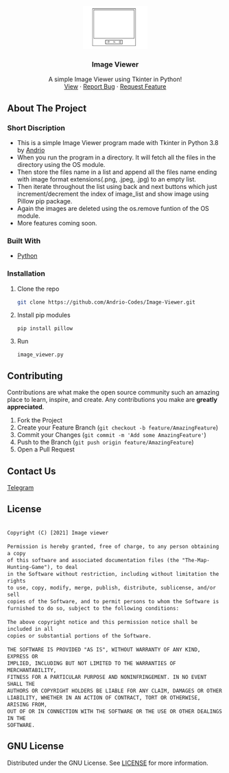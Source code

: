 ﻿<!-- PROJECT LOGO -->
<br />
<p align="center">
  <a href="https://github.com/Andrio-Codes/<NAME>">
    <img src="design/Design.png" alt="Logo" width="150" height="100">
  </a>

  <h3 align="center">Image Viewer</h3>

  <p align="center">
    A simple Image Viewer using Tkinter in Python!
    <br />
    <a href="https://github.com/Andrio-Codes/Image-Viewer/">View</a>
    ·
    <a href="https://github.com/Andrio-Codes/Image-Viewer/issues">Report Bug</a>
    ·
    <a href="https://github.com/Andrio-Codes/Image-Viewer/issues">Request Feature</a>
  </p>
</p>


<!-- ABOUT THE PROJECT -->
## About The Project

### Short Discription
- This is a simple Image Viewer program made with Tkinter in Python 3.8 by [Andrio](https://t.me/andrio_official)
- When you run the program in a directory. It will fetch all the files in the directory using the OS module.
- Then store the files name in a list and append all the files name ending with image format extensions(.png, .jpeg, .jpg) to an empty list.
- Then iterate throughout the list using back and next buttons which just increment/decrement the index of image_list and show image using Pillow pip package.
- Again the images are deleted using the os.remove funtion of the OS module.
- More features coming soon.
 

### Built With
* [Python](https://www.python.org/)



### Installation

1. Clone the repo
   ```sh
   git clone https://github.com/Andrio-Codes/Image-Viewer.git
   ```
3. Install pip modules
   ```PY
   pip install pillow
   ```
4. Run
   ```PY
   image_viewer.py
   ```


<!-- CONTRIBUTING -->
## Contributing
Contributions are what make the open source community such an amazing place to learn, inspire, and create. Any contributions you make are **greatly appreciated**.

1. Fork the Project
2. Create your Feature Branch (`git checkout -b feature/AmazingFeature`)
3. Commit your Changes (`git commit -m 'Add some AmazingFeature'`)
4. Push to the Branch (`git push origin feature/AmazingFeature`)
5. Open a Pull Request

<!-- CONTACT -->
## Contact Us
[Telegram](https://t.me/andrio_official)


## License
``` MIT License

Copyright (C) [2021] Image viewer

Permission is hereby granted, free of charge, to any person obtaining a copy
of this software and associated documentation files (the "The-Map-Hunting-Game"), to deal
in the Software without restriction, including without limitation the rights
to use, copy, modify, merge, publish, distribute, sublicense, and/or sell
copies of the Software, and to permit persons to whom the Software is
furnished to do so, subject to the following conditions:

The above copyright notice and this permission notice shall be included in all
copies or substantial portions of the Software.

THE SOFTWARE IS PROVIDED "AS IS", WITHOUT WARRANTY OF ANY KIND, EXPRESS OR
IMPLIED, INCLUDING BUT NOT LIMITED TO THE WARRANTIES OF MERCHANTABILITY,
FITNESS FOR A PARTICULAR PURPOSE AND NONINFRINGEMENT. IN NO EVENT SHALL THE
AUTHORS OR COPYRIGHT HOLDERS BE LIABLE FOR ANY CLAIM, DAMAGES OR OTHER
LIABILITY, WHETHER IN AN ACTION OF CONTRACT, TORT OR OTHERWISE, ARISING FROM,
OUT OF OR IN CONNECTION WITH THE SOFTWARE OR THE USE OR OTHER DEALINGS IN THE
SOFTWARE.
```

<!-- LICENSE -->
## GNU License
Distributed under the GNU License. See [LICENSE](https://github.com/Andrio-Codes/Image-Viewer/blob/main/LICENSE) for more information.
